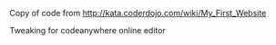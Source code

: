 Copy of code from http://kata.coderdojo.com/wiki/My_First_Website

Tweaking for codeanywhere online editor
